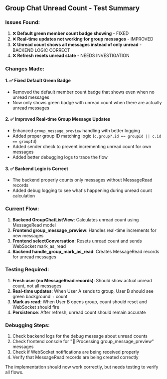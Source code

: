 ## Group Chat Unread Count - Test Summary

### Issues Found:
1. ❌ **Default green member count badge showing** - FIXED
2. ❌ **Real-time updates not working for group messages** - IMPROVED  
3. ❌ **Unread count shows all messages instead of only unread** - BACKEND LOGIC CORRECT
4. ❌ **Refresh resets unread state** - NEEDS INVESTIGATION

### Changes Made:

#### 1. ✅ Fixed Default Green Badge
- Removed the default member count badge that shows even when no unread messages
- Now only shows green badge with unread count when there are actually unread messages

#### 2. ✅ Improved Real-time Group Message Updates  
- Enhanced `group_message_preview` handling with better logging
- Added proper group ID matching logic (`c.group?.id == groupId || c.id == groupId`)
- Added sender check to prevent incrementing unread count for own messages
- Added better debugging logs to trace the flow

#### 3. ✅ Backend Logic is Correct
- The backend properly counts only messages without MessageRead records
- Added debug logging to see what's happening during unread count calculation

### Current Flow:
1. **Backend GroupChatListView**: Calculates unread count using MessageRead model
2. **Frontend group_message_preview**: Handles real-time increments for new messages
3. **Frontend selectConversation**: Resets unread count and sends WebSocket mark_as_read  
4. **Backend handle_group_mark_as_read**: Creates MessageRead records for unread messages

### Testing Required:
1. **Fresh user (no MessageRead records)**: Should show actual unread count, not all messages
2. **Real-time updates**: When User A sends to group, User B should see green background + count
3. **Mark as read**: When User B opens group, count should reset and WebSocket should fire
4. **Persistence**: After refresh, unread count should remain accurate

### Debugging Steps:
1. Check backend logs for the debug message about unread counts
2. Check frontend console for "🔔 Processing group_message_preview" messages  
3. Check if WebSocket notifications are being received properly
4. Verify that MessageRead records are being created correctly

The implementation should now work correctly, but needs testing to verify all flows.
